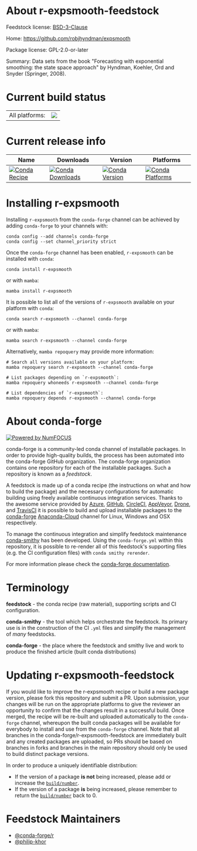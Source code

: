 About r-expsmooth-feedstock
===========================

Feedstock license: [BSD-3-Clause](https://github.com/conda-forge/r-expsmooth-feedstock/blob/main/LICENSE.txt)

Home: https://github.com/robjhyndman/expsmooth

Package license: GPL-2.0-or-later

Summary: Data sets from the book "Forecasting with exponential smoothing: the state space approach" by  Hyndman, Koehler, Ord and Snyder (Springer, 2008).

Current build status
====================


<table><tr><td>All platforms:</td>
    <td>
      <a href="https://dev.azure.com/conda-forge/feedstock-builds/_build/latest?definitionId=5739&branchName=main">
        <img src="https://dev.azure.com/conda-forge/feedstock-builds/_apis/build/status/r-expsmooth-feedstock?branchName=main">
      </a>
    </td>
  </tr>
</table>

Current release info
====================

| Name | Downloads | Version | Platforms |
| --- | --- | --- | --- |
| [![Conda Recipe](https://img.shields.io/badge/recipe-r--expsmooth-green.svg)](https://anaconda.org/conda-forge/r-expsmooth) | [![Conda Downloads](https://img.shields.io/conda/dn/conda-forge/r-expsmooth.svg)](https://anaconda.org/conda-forge/r-expsmooth) | [![Conda Version](https://img.shields.io/conda/vn/conda-forge/r-expsmooth.svg)](https://anaconda.org/conda-forge/r-expsmooth) | [![Conda Platforms](https://img.shields.io/conda/pn/conda-forge/r-expsmooth.svg)](https://anaconda.org/conda-forge/r-expsmooth) |

Installing r-expsmooth
======================

Installing `r-expsmooth` from the `conda-forge` channel can be achieved by adding `conda-forge` to your channels with:

```
conda config --add channels conda-forge
conda config --set channel_priority strict
```

Once the `conda-forge` channel has been enabled, `r-expsmooth` can be installed with `conda`:

```
conda install r-expsmooth
```

or with `mamba`:

```
mamba install r-expsmooth
```

It is possible to list all of the versions of `r-expsmooth` available on your platform with `conda`:

```
conda search r-expsmooth --channel conda-forge
```

or with `mamba`:

```
mamba search r-expsmooth --channel conda-forge
```

Alternatively, `mamba repoquery` may provide more information:

```
# Search all versions available on your platform:
mamba repoquery search r-expsmooth --channel conda-forge

# List packages depending on `r-expsmooth`:
mamba repoquery whoneeds r-expsmooth --channel conda-forge

# List dependencies of `r-expsmooth`:
mamba repoquery depends r-expsmooth --channel conda-forge
```


About conda-forge
=================

[![Powered by
NumFOCUS](https://img.shields.io/badge/powered%20by-NumFOCUS-orange.svg?style=flat&colorA=E1523D&colorB=007D8A)](https://numfocus.org)

conda-forge is a community-led conda channel of installable packages.
In order to provide high-quality builds, the process has been automated into the
conda-forge GitHub organization. The conda-forge organization contains one repository
for each of the installable packages. Such a repository is known as a *feedstock*.

A feedstock is made up of a conda recipe (the instructions on what and how to build
the package) and the necessary configurations for automatic building using freely
available continuous integration services. Thanks to the awesome service provided by
[Azure](https://azure.microsoft.com/en-us/services/devops/), [GitHub](https://github.com/),
[CircleCI](https://circleci.com/), [AppVeyor](https://www.appveyor.com/),
[Drone](https://cloud.drone.io/welcome), and [TravisCI](https://travis-ci.com/)
it is possible to build and upload installable packages to the
[conda-forge](https://anaconda.org/conda-forge) [Anaconda-Cloud](https://anaconda.org/)
channel for Linux, Windows and OSX respectively.

To manage the continuous integration and simplify feedstock maintenance
[conda-smithy](https://github.com/conda-forge/conda-smithy) has been developed.
Using the ``conda-forge.yml`` within this repository, it is possible to re-render all of
this feedstock's supporting files (e.g. the CI configuration files) with ``conda smithy rerender``.

For more information please check the [conda-forge documentation](https://conda-forge.org/docs/).

Terminology
===========

**feedstock** - the conda recipe (raw material), supporting scripts and CI configuration.

**conda-smithy** - the tool which helps orchestrate the feedstock.
                   Its primary use is in the construction of the CI ``.yml`` files
                   and simplify the management of *many* feedstocks.

**conda-forge** - the place where the feedstock and smithy live and work to
                  produce the finished article (built conda distributions)


Updating r-expsmooth-feedstock
==============================

If you would like to improve the r-expsmooth recipe or build a new
package version, please fork this repository and submit a PR. Upon submission,
your changes will be run on the appropriate platforms to give the reviewer an
opportunity to confirm that the changes result in a successful build. Once
merged, the recipe will be re-built and uploaded automatically to the
`conda-forge` channel, whereupon the built conda packages will be available for
everybody to install and use from the `conda-forge` channel.
Note that all branches in the conda-forge/r-expsmooth-feedstock are
immediately built and any created packages are uploaded, so PRs should be based
on branches in forks and branches in the main repository should only be used to
build distinct package versions.

In order to produce a uniquely identifiable distribution:
 * If the version of a package **is not** being increased, please add or increase
   the [``build/number``](https://docs.conda.io/projects/conda-build/en/latest/resources/define-metadata.html#build-number-and-string).
 * If the version of a package **is** being increased, please remember to return
   the [``build/number``](https://docs.conda.io/projects/conda-build/en/latest/resources/define-metadata.html#build-number-and-string)
   back to 0.

Feedstock Maintainers
=====================

* [@conda-forge/r](https://github.com/conda-forge/r/)
* [@philip-khor](https://github.com/philip-khor/)

